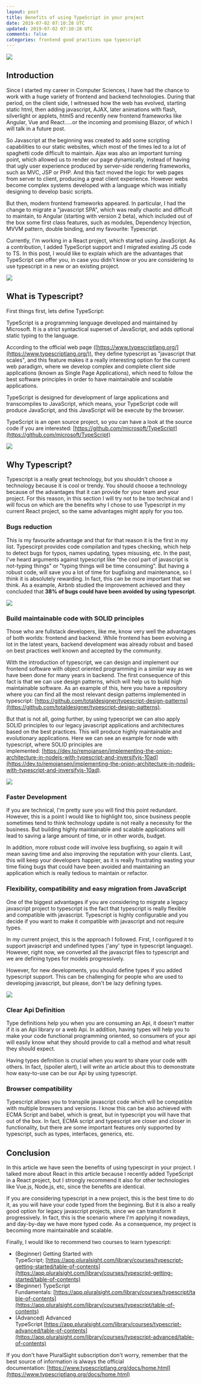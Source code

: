 ```yaml
---
layout: post
title: Benefits of using TypeScript in your project
date: 2019-07-02 07:10:28 UTC
updated: 2019-07-02 07:10:28 UTC
comments: false
categories: frontend good practices spa typescript
---
```


[![](https://1.bp.blogspot.com/-GYyVQzpRCOo/XReIUVWIZMI/AAAAAAAAFm8/zWeYtDVH1JwnAG5V8MliOtmIEShq4OhxQCLcBGAs/s640/react-native-typescript.jpg)](https://1.bp.blogspot.com/-GYyVQzpRCOo/XReIUVWIZMI/AAAAAAAAFm8/zWeYtDVH1JwnAG5V8MliOtmIEShq4OhxQCLcBGAs/s1600/react-native-typescript.jpg)

## Introduction

Since I started my career in Computer Sciences, I have had the chance to work with a huge variety of frontend and backend technologies. During that period, on the client side, I witnessed how the web has evolved, starting static html, then adding javascript, AJAX, later animations with flash, silverlight or applets, html5 and recently new frontend frameworks like Angular, Vue and React.....or the incoming and promising Blazor, of which I will talk in a future post.

So Javascript at the beginning was created to add some scripting capabilities to our static websites, which most of the times led to a lot of spaghetti code difficult to maintain. Ajax was also an important turning point, which allowed us to render our page dynamically, instead of having that ugly user experience produced by server-side rendering frameworks, such as MVC, JSP or PHP. And this fact moved the logic for web pages from server to client, producing a great client experience. However webs become complex systems developed with a language which was initially designing to develop basic scripts.

But then, modern frontend frameworks appeared. In particular, I had the change to migrate a "javascript SPA", which was really chaotic and difficult to maintain, to Angular (starting with version 2 beta), which included out of the box some first class features, such as modules, Dependency Injection, MVVM pattern, double binding, and my favourite: Typescript.

Currently, I'm working in a React project, which started using JavaScript. As a contribution, I added TypeScript support and I migrated existing JS code to TS. In this post, I would like to explain which are the advantages that TypeScript can offer you, in case you didn't know or you are considering to use typescript in a new or an existing project.

[![](https://1.bp.blogspot.com/-ILdKzgLDtLc/XRkchHiO4RI/AAAAAAAAFoI/mxAi4PDx_kAI89HBE_WFLqZx0ev7rLnngCLcBGAs/s320/gmarkx.jpg.jpg)](https://1.bp.blogspot.com/-ILdKzgLDtLc/XRkchHiO4RI/AAAAAAAAFoI/mxAi4PDx_kAI89HBE_WFLqZx0ev7rLnngCLcBGAs/s1600/gmarkx.jpg.jpg)

## What is Typescript?

First things first, lets define TypeScript:

TypeScript is a programming language developed and maintained by Microsoft. It is a strict syntactical superset of JavaScript, and adds optional static typing to the language.

According to the official web page ([https://www.typescriptlang.org/](https://www.typescriptlang.org/)), they define typescript as "javascript that scales", and this feature makes it a really interesting option for the current web paradigm, where we develop complex and complete client side applications (known as Single Page Applications), which need to follow the best software principles in order to have maintainable and scalable applications.

TypeScript is designed for development of large applications and transcompiles to JavaScript, which means, your TypeScript code will produce JavaScript, and this JavaScript will be execute by the browser.

TypeScript is an open source project, so you can have a look at the source code if you are interested: [https://github.com/microsoft/TypeScript](https://github.com/microsoft/TypeScript)

[![](https://1.bp.blogspot.com/-ZKXH0161qAM/XReSsBESQLI/AAAAAAAAFnI/7ApbyElLZfEtgLkVvjOKb-XHEATo61_tACLcBGAs/s400/typescript.jpg)](https://1.bp.blogspot.com/-ZKXH0161qAM/XReSsBESQLI/AAAAAAAAFnI/7ApbyElLZfEtgLkVvjOKb-XHEATo61_tACLcBGAs/s1600/typescript.jpg)

## Why Typescript?

Typescript is a really great technology, but you shouldn't choose a technology because it is cool or trendy. You should choose a technology because of the advantages that it can provide for your team and your project. For this reason, in this section I will try not to be too technical and I will focus on which are the benefits why I chose to use Typescript in my current React project, so the same advantages might apply for you too.

### Bugs reduction

This is my favourite advantage and that for that reason it is the first in my list. Typescirpt provides code compilation and types checking, which help to detect bugs for typos, names updating, types misusing, etc. In the past, I've heard arguments against typescript like "the cool part of javascript is not-typing things" or "typing things will be time consuming". But having a robust code, will save you a lot of time for bugfixing and maintenance, so I think it is absolutely rewarding. In fact, this can be more important that we think. As a example, Airbnb studied the improvement achieved and they concluded that **38% of bugs could have been avoided by using typescript**.

[![](https://1.bp.blogspot.com/-QVh2Ok_NYWE/XRecNphobjI/AAAAAAAAFng/ZCzMINwznFstYNwigDMv7j3IZu1pjvRswCLcBGAs/s640/tsairbnb.jpg)](https://1.bp.blogspot.com/-QVh2Ok_NYWE/XRecNphobjI/AAAAAAAAFng/ZCzMINwznFstYNwigDMv7j3IZu1pjvRswCLcBGAs/s1600/tsairbnb.jpg)

### Build maintainable code with SOLID principles

Those who are fullstack developers, like me, know very well the advantages of both worlds: frontend and backend. While frontend has been evolving a lot in the latest years, backend development was already robust and based on best practices well known and accepted by the community.

With the introduction of typescript, we can design and implement our frontend software with object oriented programming in a similar way as we have been done for many years in backend. The first consequence of this fact is that we can use design patterns, which will help us to build high maintainable software. As an example of this, here you have a repository where you can find all the most relevant design patterns implemented in typescript: [https://github.com/totaldesigner/typescript-design-patterns](https://github.com/totaldesigner/typescript-design-patterns).

But that is not all, going further, by using typescript we can also apply SOLID principles to our legacy javascript applications and architectures based on the best practices. This will produce highly maintainable and evolutionary applications. Here we can see an example for node with typescript, where SOLID principles are implemented: [https://dev.to/remojansen/implementing-the-onion-architecture-in-nodejs-with-typescript-and-inversifyjs-10ad](https://dev.to/remojansen/implementing-the-onion-architecture-in-nodejs-with-typescript-and-inversifyjs-10ad).

[![](https://1.bp.blogspot.com/-2LeA7JUjngk/XRfSqTQrIPI/AAAAAAAAFns/NdR8Qu1FdeITAfrRI9zkQYJbOPfNP82_QCLcBGAs/s320/dolid.png)](https://1.bp.blogspot.com/-2LeA7JUjngk/XRfSqTQrIPI/AAAAAAAAFns/NdR8Qu1FdeITAfrRI9zkQYJbOPfNP82_QCLcBGAs/s1600/dolid.png)

### Faster Development

If you are technical, I'm pretty sure you will find this point redundant. However, this is a point I would like to highlight too, since business people sometimes tend to think technology update is not really a necessity for the business. But building highly maintainable and scalable applications will lead to saving a large amount of time, or in other words, budget.

In addition, more robust code will involve less bugfixing, so again it will mean saving time and also improving the reputation with your clients. Last, this will keep your developers happier, as it is really frustrating wasting your time fixing bugs that could have been avoided and maintaining an application which is really tedious to maintain or refactor.

### Flexibility, compatibility and easy migration from JavaScript

One of the biggest advantages if you are considering to migrate a legacy javascript project to typescript is the fact that typescript is really flexible and compatible with javascript. Typescript is highly configurable and you decide if you want to make it compatible with javascript and not require types.

In my current project, this is the approach I followed. First, I configured it to support javascript and undefined types ('any' type in typescript language). However, right now, we converted all the javascript files to typescript and we are defining types for models progressively.

However, for new developments, you should define types if you added typescript support. This can be challenging for people who are used to developing javascript, but please, don't be lazy defining types.

[![](https://1.bp.blogspot.com/-G7RbkQKnsXM/XRsDXB4fGuI/AAAAAAAAFoo/I3kLSFkpn2kHhIB8DVKd18r0B49gCSFPACLcBGAs/s400/34r1zn.jpg)](https://1.bp.blogspot.com/-G7RbkQKnsXM/XRsDXB4fGuI/AAAAAAAAFoo/I3kLSFkpn2kHhIB8DVKd18r0B49gCSFPACLcBGAs/s1600/34r1zn.jpg)

### Clear Api Definition

Type definitions help you when you are consuming an Api, it doesn't matter if it is an Api library or a web Api. In addition, having types will help you to make your code functional programming oriented, so consumers of your api will easily know what they should provide to call a method and what result they should expect.

Having types definition is crucial when you want to share your code with others. In fact, (spoiler alert), I will write an article about this to demonstrate how easy-to-use can be our Api by using typescript.

### Browser compatibility

Typescript allows you to transpile javascript code which will be compatible with multiple browsers and versions. I know this can be also achieved with ECMA Script and babel, which is great, but in typescript you will have that out of the box. In fact, ECMA script and typescript are closer and closer in functionality, but there are some important features only supported by typescript, such as types, interfaces, generics, etc.

## Conclusion

In this article we have seen the benefits of using typescirpt in your project. I talked more about React in this article because I recently added TypeScript in a React project, but I strongly recommend it also for other technologies like Vue.js, Node.js, etc, since the benefits are identical.

If you are considering typescript in a new project, this is the best time to do it, as you will have your code typed from the beginning. But it is also a really good option for legacy javascript projects, since we can transform it progressively. In fact, this is the scenario where I'm applying it nowadays, and day-by-day we have more typed code. As a consequence, my project is becoming more maintainable and scalable.

Finally, I would like to recommend two courses to learn typescript:

- (Beginner) Getting Started with TypeScript; [https://app.pluralsight.com/library/courses/typescript-getting-started/table-of-contents](https://app.pluralsight.com/library/courses/typescript-getting-started/table-of-contents)
- (Beginner) TypeScript Fundamentals: [https://app.pluralsight.com/library/courses/typescript/table-of-contents](https://app.pluralsight.com/library/courses/typescript/table-of-contents)
- (Advanced) Advanced TypeScript [https://app.pluralsight.com/library/courses/typescript-advanced/table-of-contents](https://app.pluralsight.com/library/courses/typescript-advanced/table-of-contents)

If you don't have PluralSight subscription don't worry, remember that the best source of information is always the official documentation: [https://www.typescriptlang.org/docs/home.html](https://www.typescriptlang.org/docs/home.html)
